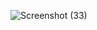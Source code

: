 ![Screenshot (33)](https://user-images.githubusercontent.com/101688566/161426249-e5925dc6-bdd2-4036-9f98-ed4a6f002c94.png)
